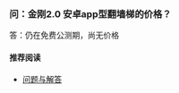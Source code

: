### 问：金刚2.0 安卓app型翻墙梯的价格？
答：仍在免费公测期，尚无价格

#### 推荐阅读
- [问题与解答](https://a2zitpro.github.io/web/列表-问题与解答)
